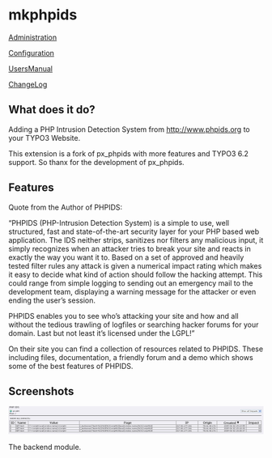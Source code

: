 mkphpids
=======

[Administration](Documentation/Administration/Index.md)

[Configuration](Documentation/Configuration/Index.md)

[UsersManual](Documentation/UsersManual/Index.md)

[ChangeLog](Documentation/ChangeLog/Index.md)

What does it do?
----------------

Adding a PHP Intrusion Detection System from <http://www.phpids.org> to
your TYPO3 Website.

This extension is a fork of px\_phpids with more features and TYPO3 6.2
support. So thanx for the development of px\_phpids.

Features
--------

Quote from the Author of PHPIDS:

“PHPIDS (PHP-Intrusion Detection System) is a simple to use, well
structured, fast and state-of-the-art security layer for your PHP based
web application. The IDS neither strips, sanitizes nor filters any
malicious input, it simply recognizes when an attacker tries to break
your site and reacts in exactly the way you want it to. Based on a set
of approved and heavily tested filter rules any attack is given a
numerical impact rating which makes it easy to decide what kind of
action should follow the hacking attempt. This could range from simple
logging to sending out an emergency mail to the development team,
displaying a warning message for the attacker or even ending the user’s
session.

PHPIDS enables you to see who’s attacking your site and how and all
without the tedious trawling of logfiles or searching hacker forums for
your domain. Last but not least it’s licensed under the LGPL!”

On their site you can find a collection of resources related to PHPIDS.
These including files, documentation, a friendly forum and a demo which
shows some of the best features of PHPIDS.

Screenshots
-----------

![](Documentation/Images/BackendModule.png)

The backend module.